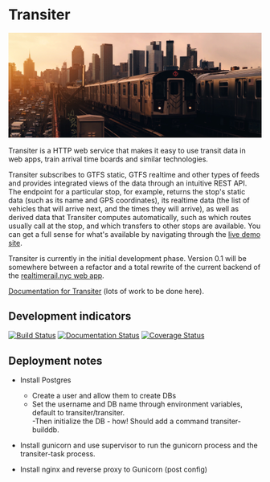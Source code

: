 
# Transiter

![alt text](luca-bravo-613000-unsplash.jpg)


Transiter is a HTTP web service that makes it easy to use 
transit data in web apps, train arrival time boards and similar technologies.

Transiter subscribes to GTFS static, GTFS realtime and other types of feeds
    and provides integrated views of the data through an intuitive REST API.
The endpoint for a particular stop, for example,
    returns the stop's static data (such as its name and GPS coordinates),
    its realtime data (the list of vehicles that will arrive next,
        and the times they will arrive),
    as well as derived data that Transiter computes automatically,
        such as which routes usually call at the stop,
        and which transfers to other stops are available.
You can get a full sense for what's available by navigating through the 
    [live demo site](https://demo.transiter.io).
        

    

Transiter is currently in the initial development phase.
Version 0.1 will be somewhere between a refactor and a total rewrite of the
current backend of the [realtimerail.nyc web app](https://www.realtimerail.nyc).

[Documentation for Transiter](https://docs.transiter.io) (lots of work to be done here).

## Development indicators

[![Build Status](https://travis-ci.org/jamespfennell/transiter.svg?branch=master)](https://travis-ci.org/jamespfennell/transiter)
[![Documentation Status](https://readthedocs.org/projects/transiter/badge/?version=latest)](https://docs.transiter.io)
[![Coverage Status](https://coveralls.io/repos/github/jamespfennell/transiter/badge.svg?branch=master&service=github)](https://coveralls.io/github/jamespfennell/transiter?branch=master) 

## Deployment notes

- Install Postgres 
    - Create a user and allow them to create DBs
    - Set the username and DB name through environment variables, default
        to transiter/transiter.   
    -Then initialize the DB - how! Should add a command
    transiter-builddb.

- Install gunicorn and use supervisor to run the gunicorn process
    and the transiter-task process.
 
- Install nginx and reverse proxy to Gunicorn (post config)